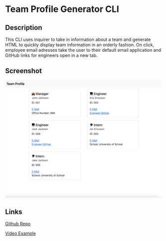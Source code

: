 # Team Profile Generator CLI

## Description
This CLI uses inquirer to take in information about a team and generate HTML to quickly display team information in an orderly fashion. On click, employee email adresses take the user to their default email application and GitHub links for engineers open in a new tab.

## Screenshot
![preview](assets/images/ss1.png)

## Links
[Github Repo](https://github.com/kevinkraiss/team-profile-generator-cli)

[Video Example](https://drive.google.com/file/d/1_VWf22VGu9F_Zjm_iHpCEcXjNfcTTWHb/view)